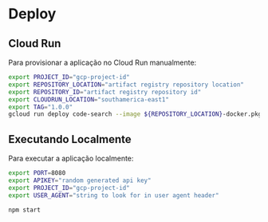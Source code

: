 # Deploy

## Cloud Run
Para provisionar a aplicação no Cloud Run manualmente:
```bash
export PROJECT_ID="gcp-project-id"
export REPOSITORY_LOCATION="artifact registry repository location"
export REPOSITORY_ID="artifact registry repository id"
export CLOUDRUN_LOCATION="southamerica-east1"
export TAG="1.0.0"
gcloud run deploy code-search --image ${REPOSITORY_LOCATION}-docker.pkg.dev/${PROJECT_ID}/${REPOSITORY_ID}/code-search/code-search:${TAG} --region ${CLOUDRUN_LOCATION} --project ${PROJECT_ID} --allow-unauthenticated

```

## Executando Localmente
Para executar a aplicação localmente:

```bash
export PORT=8080
export APIKEY="random generated api key"
export PROJECT_ID="gcp-project-id"
export USER_AGENT="string to look for in user agent header"

npm start
```